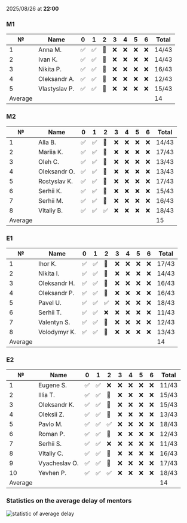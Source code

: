 2025/08/26 at **22:00**
### M1
|№|Name|0|1|2|3|4|5|6|Total|
|-----|-----|-----|-----|-----|-----|-----|-----|-----|-----|
|1|Anna M.|✅|✅|🔄|❌|❌|❌|❌|14/43|
|2|Ivan K.|✅|✅|🔄|❌|❌|❌|❌|14/43|
|3|Nikita P.|✅|✅|🔄|❌|❌|❌|❌|16/43|
|4|Oleksandr A.|✅|✅|🔄|❌|❌|❌|❌|12/43|
|5|Vlastyslav P.|✅|✅|🔄|❌|❌|❌|❌|15/43|
|Average|||||||||14|
### M2
|№|Name|0|1|2|3|4|5|6|Total|
|-----|-----|-----|-----|-----|-----|-----|-----|-----|-----|
|1|Alla B.|✅|✅|🔄|❌|❌|❌|❌|14/43|
|2|Mariia K.|✅|✅|🔄|❌|❌|❌|❌|17/43|
|3|Oleh C.|✅|✅|🔄|❌|❌|❌|❌|13/43|
|4|Oleksandr O.|✅|✅|🔄|❌|❌|❌|❌|13/43|
|5|Rostyslav K.|✅|✅|🔄|❌|❌|❌|❌|17/43|
|6|Serhii K.|✅|✅|🔄|❌|❌|❌|❌|15/43|
|7|Serhii M.|✅|✅|🔄|❌|❌|❌|❌|16/43|
|8|Vitaliy B.|✅|✅|✅|❌|❌|❌|❌|18/43|
|Average|||||||||15|
### E1
|№|Name|0|1|2|3|4|5|6|Total|
|-----|-----|-----|-----|-----|-----|-----|-----|-----|-----|
|1|Ihor K.|✅|✅|🔄|❌|❌|❌|❌|17/43|
|2|Nikita I.|✅|✅|🔄|❌|❌|❌|❌|14/43|
|3|Oleksandr H.|✅|✅|🔄|❌|❌|❌|❌|16/43|
|4|Oleksandr P.|✅|✅|🔄|❌|❌|❌|❌|16/43|
|5|Pavel U.|✅|✅|✅|❌|❌|❌|❌|18/43|
|6|Serhii T.|✅|✅|❌|❌|❌|❌|❌|11/43|
|7|Valentyn S.|✅|✅|🔄|❌|❌|❌|❌|12/43|
|8|Volodymyr K.|✅|✅|🔄|❌|❌|❌|❌|13/43|
|Average|||||||||14|
### E2
|№|Name|0|1|2|3|4|5|6|Total|
|-----|-----|-----|-----|-----|-----|-----|-----|-----|-----|
|1|Eugene S.|✅|✅|❌|❌|❌|❌|❌|11/43|
|2|Illia T.|✅|✅|🔄|❌|❌|❌|❌|15/43|
|3|Oleksandr K.|✅|✅|🔄|❌|❌|❌|❌|15/43|
|4|Oleksii Z.|✅|✅|🔄|❌|❌|❌|❌|13/43|
|5|Pavlo M.|✅|✅|✅|❌|❌|❌|❌|18/43|
|6|Roman P.|✅|✅|🔄|❌|❌|❌|❌|12/43|
|7|Serhii S.|✅|✅|❌|❌|❌|❌|❌|11/43|
|8|Vitaliy C.|✅|✅|🔄|❌|❌|❌|❌|16/43|
|9|Vyacheslav O.|✅|✅|🔄|❌|❌|❌|❌|17/43|
|10|Yevhen P.|✅|✅|✅|❌|❌|❌|❌|18/43|
|Average|||||||||14|

### Statistics on the average delay of mentors
![statistic of average delay](https://docs.google.com/spreadsheets/d/e/2PACX-1vTRGxaJWiz7gJtvcjwtHPyyd5ju-BPGGEvp5XTIwGS92XWrY8xHYajrexYFqIVDSJIX7LGb8XaB6X3S/pubchart?oid=1439917493&format=image)
